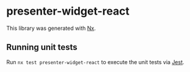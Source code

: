 # presenter-widget-react

This library was generated with [Nx](https://nx.dev).

## Running unit tests

Run `nx test presenter-widget-react` to execute the unit tests via [Jest](https://jestjs.io).
